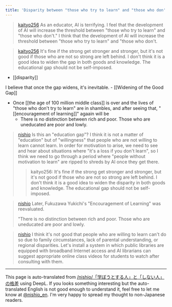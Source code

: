 ```yaml
---
title: 'Disparity between "those who try to learn" and "those who don''t'
---
```


> [kaityo256](https://twitter.com/kaityo256/status/1736036857350434925) As an educator, AI is terrifying. I feel that the development of AI will increase the threshold between "those who try to learn" and "those who don't." I think that the development of AI will increase the threshold between "those who try to learn" and "those who don't.

> [kaityo256](https://twitter.com/kaityo256/status/1736037586047737915) It's fine if the strong get stronger and stronger, but it's not good if those who are not so strong are left behind. I don't think it is a good idea to widen the gap in both goods and knowledge. The educational gap should not be self-imposed.

- [[disparity]]

I believe that once the gap widens, it's inevitable.
    - [[Widening of the Good Gap]]
- Once [[the age of 100 million middle class]] is over and the lives of "those who don't try to learn" are in shambles, and after seeing that, "[[encouragement of learning]]" agaain will be
    - There is no distinction between rich and poor. Those who are uneducated are poor and lowly.

> [nishio](https://twitter.com/nishio/status/1736252642266055097) Is this an "education gap"? I think it is not a matter of "education" but of "willingness" that people who are not willing to learn cannot learn. In order for motivation to arise, we need to see and hear about situations where "it's a loss if you don't learn", so I think we need to go through a period where "people without motivation to learn" are ripped to shreds by AI once they get there.
>  >kaityo256: It's fine if the strong get stronger and stronger, but it's not good if those who are not so strong are left behind. I don't think it is a good idea to widen the disparity in both goods and knowledge. The educational gap should not be self-imposed.

> [nishio](https://twitter.com/nishio/status/1736253958761713879) Later, Fukuzawa Yukichi's "Encouragement of Learning" was reevaluated.
>
>  "There is no distinction between rich and poor. Those who are uneducated are poor and lowly.

> [nishio](https://twitter.com/nishio/status/1736255042246914522) I think it's not good that people who are willing to learn can't do so due to family circumstances, lack of parental understanding, or regional disparities. Let's install a system in which public libraries are equipped with broadband Internet access and AI librarians can suggest appropriate online class videos for students to watch after consulting with them.

---
This page is auto-translated from [/nishio/「学ぼうとする人」と「しない人」の格差](https://scrapbox.io/nishio/「学ぼうとする人」と「しない人」の格差) using DeepL. If you looks something interesting but the auto-translated English is not good enough to understand it, feel free to let me know at [@nishio_en](https://twitter.com/nishio_en). I'm very happy to spread my thought to non-Japanese readers.